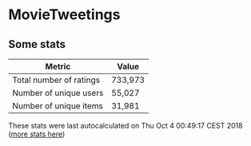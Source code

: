 # MovieTweetings
## Some stats

Metric | Value
--- | ---
Total number of ratings                 | 733,973
Number of unique users                  | 55,027
Number of unique items                  | 31,981
These stats were last autocalculated on Thu Oct 4 00:49:17 CEST 2018  ([more stats here](./stats.md))

